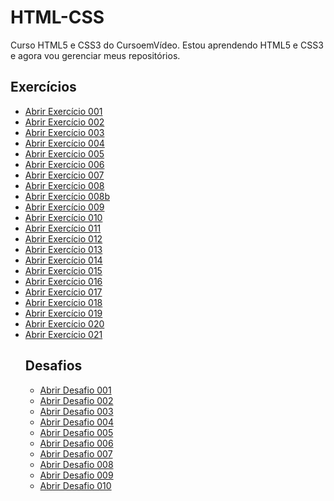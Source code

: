 # HTML-CSS
 Curso HTML5 e CSS3 do CursoemVídeo.
 Estou aprendendo HTML5 e CSS3 e agora vou gerenciar meus repositórios.
## Exercícios
<ul>
    <li><a href="https://danillosouza03.github.io/html-css/exercicios/ex.001/">Abrir Exercício 001</a></li>
    <li><a href="https://danillosouza03.github.io/html-css/exercicios/ex.002/">Abrir Exercício 002</a></li>
    <li><a href="https://danillosouza03.github.io/html-css/exercicios/ex.003/">Abrir Exercício 003</a></li>
    <li><a href="https://danillosouza03.github.io/html-css/exercicios/ex.004/">Abrir Exercício 004</a></li>
    <li><a href="https://danillosouza03.github.io/html-css/exercicios/ex.005/">Abrir Exercício 005</a></li>
    <li><a href="https://danillosouza03.github.io/html-css/exercicios/ex.006/">Abrir Exercício 006</a></li>
    <li><a href="https://danillosouza03.github.io/html-css/exercicios/ex.007/">Abrir Exercício 007</a></li>
    <li><a href="https://danillosouza03.github.io/html-css/exercicios/ex.008/">Abrir Exercício 008</a></li>
    <li><a href="https://danillosouza03.github.io/html-css/exercicios/ex.008B/">Abrir Exercício 008b</a></li>
    <li><a href="https://danillosouza03.github.io/html-css/exercicios/ex.009/">Abrir Exercício 009</a></li>
    <li><a href="https://danillosouza03.github.io/html-css/exercicios/ex.010/">Abrir Exercício 010</a></li>
    <li><a href="https://danillosouza03.github.io/html-css/exercicios/ex.011/">Abrir Exercício 011</a></li>
    <li><a href="https://danillosouza03.github.io/html-css/exercicios/ex.012/">Abrir Exercício 012</a></li>
    <li><a href="https://danillosouza03.github.io/html-css/exercicios/ex.013/">Abrir Exercício 013</a></li>
    <li><a href="https://danillosouza03.github.io/html-css/exercicios/ex.014/">Abrir Exercício 014</a></li>
    <li><a href="https://danillosouza03.github.io/html-css/exercicios/ex.015/">Abrir Exercício 015</a></li>
    <li><a href="https://danillosouza03.github.io/html-css/exercicios/ex.016/">Abrir Exercício 016</a></li>
    <li><a href="https://danillosouza03.github.io/html-css/exercicios/ex.017/">Abrir Exercício 017</a></li>
    <li><a href="https://danillosouza03.github.io/html-css/exercicios/ex.018/">Abrir Exercício 018</a></li>
    <li><a href="https://danillosouza03.github.io/html-css/exercicios/ex.019/">Abrir Exercício 019</a></li>
    <li><a href="https://danillosouza03.github.io/html-css/exercicios/ex.020/">Abrir Exercício 020</a></li>
    <li><a href="https://danillosouza03.github.io/html-css/exercicios/ex.021/">Abrir Exercício 021</a></li>

## Desafios
<ul>
     <li><a href="https://danillosouza03.github.io/html-css/desafios/d001/">Abrir Desafio 001</a></li>
     <li><a href="https://danillosouza03.github.io/html-css/desafios/d002/">Abrir Desafio 002</a></li>
     <li><a href="https://danillosouza03.github.io/html-css/desafios/d003/">Abrir Desafio 003</a></li>
     <li><a href="https://danillosouza03.github.io/html-css/desafios/d004/">Abrir Desafio 004</a></li>
     <li><a href="https://danillosouza03.github.io/html-css/desafios/d005/">Abrir Desafio 005</a></li>
     <li><a href="https://danillosouza03.github.io/html-css/desafios/d006/">Abrir Desafio 006</a></li>
     <li><a href="https://danillosouza03.github.io/html-css/desafios/d007/">Abrir Desafio 007</a></li>
     <li><a href="https://danillosouza03.github.io/html-css/desafios/d008/">Abrir Desafio 008</a></li>
     <li><a href="https://danillosouza03.github.io/html-css/desafios/d009/">Abrir Desafio 009</a></li>
     <li><a href="https://danillosouza03.github.io/html-css/desafios/d010/">Abrir Desafio 010</a></li>
 </ul>